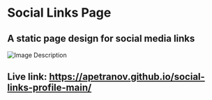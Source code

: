 # Social Links Page
## A static page design for social media links
![Image Description](https://github.com/apetranov/social-links-profile-main/main/image.jpg)
## Live link: https://apetranov.github.io/social-links-profile-main/
